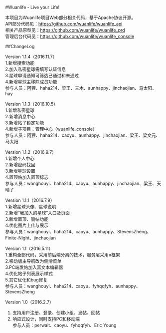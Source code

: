 #Wuanlife - Live your Life!

本项目为Wuanlife项目Web部分相关代码，基于Apache协议开源。<br>
API部分代码见：https://github.com/wuanlife/wuanlife_api<br>
相关产品原型见：https://github.com/wuanlife/wuanlife_prd<br>
管理后台代码见：https://github.com/wuanlife/wuanlife_console

##ChangeLog

Version 1.1.4（2016.11.7）<br>
1.新增搜索功能<br>
2.加入私密星球需填写认证信息<br>
3.星球申请通知可筛选已通过和未通过<br>
4.新增星球主移除成员功能<br>
参与人员：阿狸、haha214、梁王、三木、aunhappy、jinchaojian、马太阳、hay

Version 1.1.3（2016.10.5）<br>
1.新增私密星球<br>
2.新增消息中心<br>
3.新增帖子锁定功能<br>
4.新增子项目：管理中心（wuanlife_console）<br>
参与人员：阿狸、haha214、caoyu、aunhappy、jinchaojian、梁王、梁文元、马太阳

Version 1.1.2（2016.9.7）<br>
1.新增个人中心<br>
2.新增密码找回<br>
3.新增星球设置<br>
4.置顶帖加入置顶标志<br>
参与人员：wanghouyi、haha214、caoyu、aunhappy、jinchaojian、梁王、天晴了

Version 1.1.1（2016.7.9）<br>
1.新增星球头像、星球说明<br>
2.新增“我加入的星球”入口及页面<br>
3.新增置顶、删帖功能<br>
4.优化图片上传与展示<br>
参与人员：wanghouyi、haha214、caoyu、aunhappy、StevensZheng、Finite-Night、jinchaojian

Version 1.1（2016.5.11）<br>
1.重构全部代码，采用前后端分离的技术，服务层采用π框架<br>
2.移动版主导航改为侧滑菜单<br>
3.PC端发帖加入富文本编辑器<br>
4.优化帖子列表展示样式<br>
5.其它优化和bug修复<br>
参与人员：wanghouyi、haha214、caoyu、fyhqqfyh、aunhappy、StevensZheng

Version 1.0（2016.2.7）<br>
1. 支持用户注册、登录、创建小组、发帖、回帖<br>
2. 响应式设计，同时支持PC和移动端<br>
参与人员：perwait、caoyu、fyhqqfyh、Eric Young
